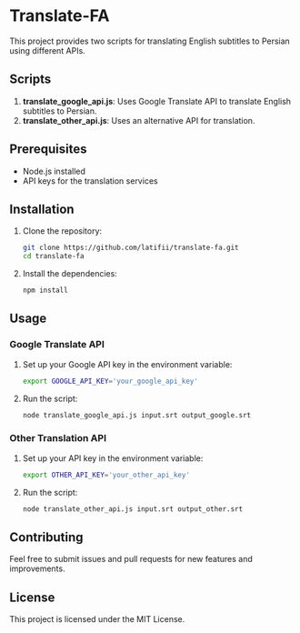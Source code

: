# Translate-FA

This project provides two scripts for translating English subtitles to Persian using different APIs.

## Scripts

1. **translate_google_api.js**: Uses Google Translate API to translate English subtitles to Persian.
2. **translate_other_api.js**: Uses an alternative API for translation.

## Prerequisites

- Node.js installed
- API keys for the translation services

## Installation

1. Clone the repository:

   ```sh
   git clone https://github.com/latifii/translate-fa.git
   cd translate-fa
   ```

2. Install the dependencies:
   ```sh
   npm install
   ```

## Usage

### Google Translate API

1. Set up your Google API key in the environment variable:

   ```sh
   export GOOGLE_API_KEY='your_google_api_key'
   ```

2. Run the script:
   ```sh
   node translate_google_api.js input.srt output_google.srt
   ```

### Other Translation API

1. Set up your API key in the environment variable:

   ```sh
   export OTHER_API_KEY='your_other_api_key'
   ```

2. Run the script:
   ```sh
   node translate_other_api.js input.srt output_other.srt
   ```

## Contributing

Feel free to submit issues and pull requests for new features and improvements.

## License

This project is licensed under the MIT License.
